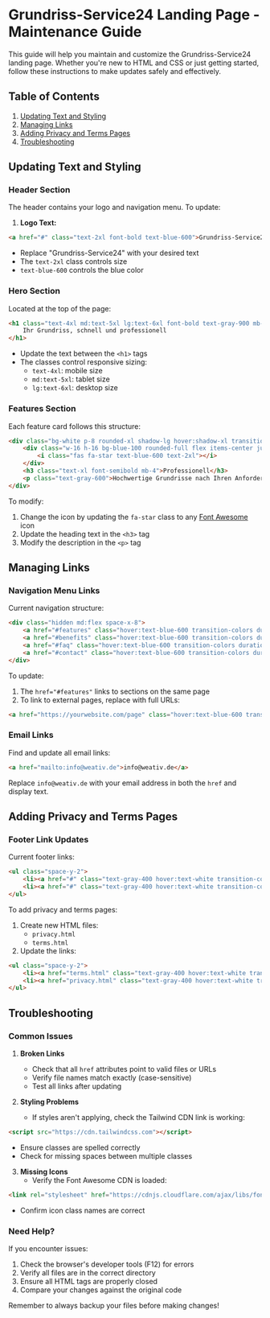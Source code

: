# Grundriss-Service24 Landing Page - Maintenance Guide

This guide will help you maintain and customize the Grundriss-Service24 landing page. Whether you're new to HTML and CSS or just getting started, follow these instructions to make updates safely and effectively.

## Table of Contents
1. [Updating Text and Styling](#updating-text-and-styling)
2. [Managing Links](#managing-links)
3. [Adding Privacy and Terms Pages](#adding-privacy-and-terms-pages)
4. [Troubleshooting](#troubleshooting)

## Updating Text and Styling

### Header Section
The header contains your logo and navigation menu. To update:

1. **Logo Text:**
```html
<a href="#" class="text-2xl font-bold text-blue-600">Grundriss-Service24</a>
```
- Replace "Grundriss-Service24" with your desired text
- The `text-2xl` class controls size
- `text-blue-600` controls the blue color

### Hero Section
Located at the top of the page:
```html
<h1 class="text-4xl md:text-5xl lg:text-6xl font-bold text-gray-900 mb-6">
    Ihr Grundriss, schnell und professionell
</h1>
```
- Update the text between the `<h1>` tags
- The classes control responsive sizing:
  - `text-4xl`: mobile size
  - `md:text-5xl`: tablet size
  - `lg:text-6xl`: desktop size

### Features Section
Each feature card follows this structure:
```html
<div class="bg-white p-8 rounded-xl shadow-lg hover:shadow-xl transition-shadow duration-300">
    <div class="w-16 h-16 bg-blue-100 rounded-full flex items-center justify-center mb-6">
        <i class="fas fa-star text-blue-600 text-2xl"></i>
    </div>
    <h3 class="text-xl font-semibold mb-4">Professionell</h3>
    <p class="text-gray-600">Hochwertige Grundrisse nach Ihren Anforderungen</p>
</div>
```
To modify:
1. Change the icon by updating the `fa-star` class to any [Font Awesome](https://fontawesome.com/icons) icon
2. Update the heading text in the `<h3>` tag
3. Modify the description in the `<p>` tag

## Managing Links

### Navigation Menu Links
Current navigation structure:
```html
<div class="hidden md:flex space-x-8">
    <a href="#features" class="hover:text-blue-600 transition-colors duration-300">Features</a>
    <a href="#benefits" class="hover:text-blue-600 transition-colors duration-300">Vorteile</a>
    <a href="#faq" class="hover:text-blue-600 transition-colors duration-300">FAQ</a>
    <a href="#contact" class="hover:text-blue-600 transition-colors duration-300">Kontakt</a>
</div>
```
To update:
1. The `href="#features"` links to sections on the same page
2. To link to external pages, replace with full URLs:
```html
<a href="https://yourwebsite.com/page" class="hover:text-blue-600 transition-colors duration-300">
```

### Email Links
Find and update all email links:
```html
<a href="mailto:info@weativ.de">info@weativ.de</a>
```
Replace `info@weativ.de` with your email address in both the `href` and display text.

## Adding Privacy and Terms Pages

### Footer Link Updates
Current footer links:
```html
<ul class="space-y-2">
    <li><a href="#" class="text-gray-400 hover:text-white transition-colors duration-300">Impressum</a></li>
    <li><a href="#" class="text-gray-400 hover:text-white transition-colors duration-300">Datenschutz</a></li>
</ul>
```

To add privacy and terms pages:
1. Create new HTML files:
   - `privacy.html`
   - `terms.html`
2. Update the links:
```html
<ul class="space-y-2">
    <li><a href="terms.html" class="text-gray-400 hover:text-white transition-colors duration-300">Impressum</a></li>
    <li><a href="privacy.html" class="text-gray-400 hover:text-white transition-colors duration-300">Datenschutz</a></li>
</ul>
```

## Troubleshooting

### Common Issues

1. **Broken Links**
   - Check that all `href` attributes point to valid files or URLs
   - Verify file names match exactly (case-sensitive)
   - Test all links after updating

2. **Styling Problems**
   - If styles aren't applying, check the Tailwind CDN link is working:
```html
<script src="https://cdn.tailwindcss.com"></script>
```
   - Ensure classes are spelled correctly
   - Check for missing spaces between multiple classes

3. **Missing Icons**
   - Verify the Font Awesome CDN is loaded:
```html
<link rel="stylesheet" href="https://cdnjs.cloudflare.com/ajax/libs/font-awesome/6.0.0/css/all.min.css">
```
   - Confirm icon class names are correct

### Need Help?
If you encounter issues:
1. Check the browser's developer tools (F12) for errors
2. Verify all files are in the correct directory
3. Ensure all HTML tags are properly closed
4. Compare your changes against the original code

Remember to always backup your files before making changes!